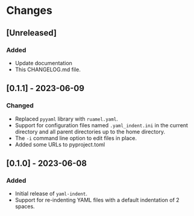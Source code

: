 # Changes

## [Unreleased]

### Added
- Update documentation
- This CHANGELOG.md file.

## [0.1.1] - 2023-06-09

### Changed
- Replaced `pyyaml` library with `ruamel.yaml`.
- Support for configuration files named `.yaml_indent.ini` in the current directory and all parent directories up to the home directory.
- The `-i` command line option to edit files in place.
- Added some URLs to pyproject.toml

## [0.1.0] - 2023-06-08

### Added
- Initial release of `yaml-indent`.
- Support for re-indenting YAML files with a default indentation of 2 spaces.
